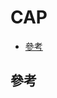 # CAP

- [參考](#參考)



## 參考



[](https://matt33.com/2018/07/08/distribute-system-consistency-protocol/)

